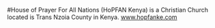 #House of Prayer For All Nations (HoPFAN Kenya) is a Christian Church located is Trans Nzoia County in Kenya.
www.hopfanke.com
